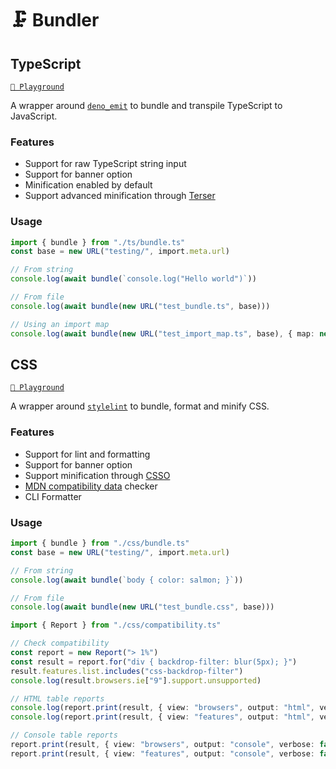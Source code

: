 # 🗜️ Bundler

## TypeScript

[`🦕 Playground`](https://dash.deno.com/playground/libs-bundle)

A wrapper around [`deno_emit`](https://github.com/denoland/deno_emit) to bundle and transpile TypeScript to JavaScript.

### Features

- Support for raw TypeScript string input
- Support for banner option
- Minification enabled by default
- Support advanced minification through [Terser](https://terser.org)

### Usage

```ts
import { bundle } from "./ts/bundle.ts"
const base = new URL("testing/", import.meta.url)

// From string
console.log(await bundle(`console.log("Hello world")`))

// From file
console.log(await bundle(new URL("test_bundle.ts", base)))

// Using an import map
console.log(await bundle(new URL("test_import_map.ts", base), { map: new URL("deno.jsonc", base) }))
```

## CSS

[`🦕 Playground`](https://dash.deno.com/playground/libs-bundle)

A wrapper around [`stylelint`](https://github.com/stylelint/stylelint) to bundle, format and minify CSS.

### Features

- Support for lint and formatting
- Support for banner option
- Support minification through [CSSO](https://github.com/css/csso)
- [MDN compatibility data](https://github.com/mdn/browser-compat-data) checker
- CLI Formatter

### Usage

```ts
import { bundle } from "./css/bundle.ts"
const base = new URL("testing/", import.meta.url)

// From string
console.log(await bundle(`body { color: salmon; }`))

// From file
console.log(await bundle(new URL("test_bundle.css", base)))
```

```ts
import { Report } from "./css/compatibility.ts"

// Check compatibility
const report = new Report("> 1%")
const result = report.for("div { backdrop-filter: blur(5px); }")
result.features.list.includes("css-backdrop-filter")
console.log(result.browsers.ie["9"].support.unsupported)

// HTML table reports
console.log(report.print(result, { view: "browsers", output: "html", verbose: false }))
console.log(report.print(result, { view: "features", output: "html", verbose: false }))

// Console table reports
report.print(result, { view: "browsers", output: "console", verbose: false })
report.print(result, { view: "features", output: "console", verbose: false })
```
